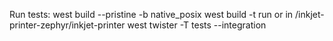 Run tests:
west build --pristine  -b native_posix
west build -t run
or in /inkjet-printer-zephyr/inkjet-printer
west twister -T tests --integration